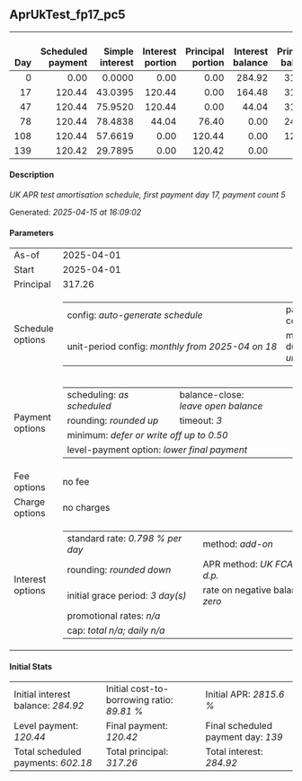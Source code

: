 <h2>AprUkTest_fp17_pc5</h2><table><thead style="vertical-align: bottom;"><th style="text-align: right;">Day</th><th style="text-align: right;">Scheduled payment</th><th style="text-align: right;">Simple interest</th><th style="text-align: right;">Interest portion</th><th style="text-align: right;">Principal portion</th><th style="text-align: right;">Interest balance</th><th style="text-align: right;">Principal balance</th><th style="text-align: right;">Total simple interest</th><th style="text-align: right;">Total interest</th><th style="text-align: right;">Total principal</th></thead><tr style="text-align: right;"><td class="ci00">0</td><td class="ci01" style="white-space: nowrap;">0.00</td><td class="ci02">0.0000</td><td class="ci03">0.00</td><td class="ci04">0.00</td><td class="ci05">284.92</td><td class="ci06">317.26</td><td class="ci07">0.0000</td><td class="ci08">0.00</td><td class="ci09">0.00</td></tr><tr style="text-align: right;"><td class="ci00">17</td><td class="ci01" style="white-space: nowrap;">120.44</td><td class="ci02">43.0395</td><td class="ci03">120.44</td><td class="ci04">0.00</td><td class="ci05">164.48</td><td class="ci06">317.26</td><td class="ci07">43.0395</td><td class="ci08">120.44</td><td class="ci09">0.00</td></tr><tr style="text-align: right;"><td class="ci00">47</td><td class="ci01" style="white-space: nowrap;">120.44</td><td class="ci02">75.9520</td><td class="ci03">120.44</td><td class="ci04">0.00</td><td class="ci05">44.04</td><td class="ci06">317.26</td><td class="ci07">118.9915</td><td class="ci08">240.88</td><td class="ci09">0.00</td></tr><tr style="text-align: right;"><td class="ci00">78</td><td class="ci01" style="white-space: nowrap;">120.44</td><td class="ci02">78.4838</td><td class="ci03">44.04</td><td class="ci04">76.40</td><td class="ci05">0.00</td><td class="ci06">240.86</td><td class="ci07">197.4753</td><td class="ci08">284.92</td><td class="ci09">76.40</td></tr><tr style="text-align: right;"><td class="ci00">108</td><td class="ci01" style="white-space: nowrap;">120.44</td><td class="ci02">57.6619</td><td class="ci03">0.00</td><td class="ci04">120.44</td><td class="ci05">0.00</td><td class="ci06">120.42</td><td class="ci07">255.1372</td><td class="ci08">284.92</td><td class="ci09">196.84</td></tr><tr style="text-align: right;"><td class="ci00">139</td><td class="ci01" style="white-space: nowrap;">120.42</td><td class="ci02">29.7895</td><td class="ci03">0.00</td><td class="ci04">120.42</td><td class="ci05">0.00</td><td class="ci06">0.00</td><td class="ci07">284.9267</td><td class="ci08">284.92</td><td class="ci09">317.26</td></tr></table><p><h4>Description</h4><i>UK APR test amortisation schedule, first payment day 17, payment count 5</i></p><p>Generated: <i>2025-04-15 at 16:09:02</i></p><h4>Parameters</h4><table><tr><td>As-of</td><td>2025-04-01</td></tr><tr><td>Start</td><td>2025-04-01</td></tr><tr><td>Principal</td><td>317.26</td></tr><tr><td>Schedule options</td><td><table><tr><td>config: <i>auto-generate schedule</i></td><td>payment count: <i>5</i></td></tr><tr><td style="white-space: nowrap;">unit-period config: <i>monthly from 2025-04 on 18</i></td><td>max duration: <i>unlimited</i></td></tr></table></td></tr><tr><td>Payment options</td><td><table><tr><td>scheduling: <i>as scheduled</i></td><td>balance-close: <i>leave&nbsp;open&nbsp;balance</i></td></tr><tr><td>rounding: <i>rounded up</i></td><td>timeout: <i>3</i></td></tr><tr><td colspan='2'>minimum: <i>defer&nbsp;or&nbsp;write&nbsp;off&nbsp;up&nbsp;to&nbsp;0.50</i></td></tr><tr><td colspan='2'>level-payment option: <i>lower&nbsp;final&nbsp;payment</i></td></tr></table></td></tr><tr><td>Fee options</td><td>no fee</td></tr><tr><td>Charge options</td><td>no charges</td></tr><tr><td>Interest options</td><td><table><tr><td>standard rate: <i>0.798 % per day</i></td><td>method: <i>add-on</i></td></tr><tr><td>rounding: <i>rounded down</i></td><td>APR method: <i>UK FCA to 1 d.p.</i></td></tr><tr><td>initial grace period: <i>3 day(s)</i></td><td>rate on negative balance: <i>zero</i></td></tr><tr><td colspan="2">promotional rates: <i><i>n/a</i></i></td></tr><tr><td colspan="2">cap: <i>total <i>n/a</i>; daily <i>n/a</i></td></tr></table></td></tr></table><h4>Initial Stats</h4><table><tr><td>Initial interest balance: <i>284.92</i></td><td>Initial cost-to-borrowing ratio: <i>89.81 %</i></td><td>Initial APR: <i>2815.6 %</i></td></tr><tr><td>Level payment: <i>120.44</i></td><td>Final payment: <i>120.42</i></td><td>Final scheduled payment day: <i>139</i></td></tr><tr><td>Total scheduled payments: <i>602.18</i></td><td>Total principal: <i>317.26</i></td><td>Total interest: <i>284.92</i></td></tr></table>